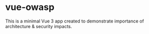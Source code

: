 # vue-owasp

This is a minimal Vue 3 app created to demonstrate importance of architecture & security impacts.
